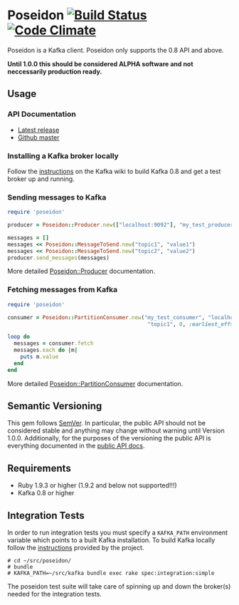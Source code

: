 # Poseidon [![Build Status](https://travis-ci.org/bpot/poseidon.png?branch=master)](https://travis-ci.org/bpot/poseidon) [![Code Climate](https://codeclimate.com/github/bpot/poseidon.png)](https://codeclimate.com/github/bpot/poseidon)

Poseidon is a Kafka client. Poseidon only supports the 0.8 API and above.

**Until 1.0.0 this should be considered ALPHA software and not neccessarily production ready.**

## Usage

### API Documentation

* [Latest release](http://rubydoc.info/gems/poseidon)
* [Github master](http://rubydoc.info/github/bpot/poseidon)

### Installing a Kafka broker locally

Follow the [instructions](http://kafka.apache.org/documentation.html#quickstart) on the Kafka wiki to build Kafka 0.8 and get a test broker up and running.

### Sending messages to Kafka

```ruby
require 'poseidon'

producer = Poseidon::Producer.new(["localhost:9092"], "my_test_producer")

messages = []
messages << Poseidon::MessageToSend.new("topic1", "value1")
messages << Poseidon::MessageToSend.new("topic2", "value2")
producer.send_messages(messages)
```

More detailed [Poseidon::Producer](http://rubydoc.info/github/bpot/poseidon/Poseidon/Producer) documentation.


### Fetching messages from Kafka

```ruby
require 'poseidon'

consumer = Poseidon::PartitionConsumer.new("my_test_consumer", "localhost", 9092,
                                            "topic1", 0, :earliest_offset)

loop do
  messages = consumer.fetch
  messages.each do |m|
    puts m.value
  end
end
```

More detailed [Poseidon::PartitionConsumer](http://rubydoc.info/github/bpot/poseidon/Poseidon/PartitionConsumer) documentation.

## Semantic Versioning

This gem follows [SemVer](http://semver.org). In particular, the public API should not be considered stable and anything may change without warning until Version 1.0.0.  Additionally, for the purposes of the versioning the public API is everything documented in the [public API docs](http://rubydoc.info/github/bpot/poseidon).

## Requirements

* Ruby 1.9.3 or higher (1.9.2 and below not supported!!!)
* Kafka 0.8 or higher

## Integration Tests

In order to run integration tests you must specify a `KAFKA_PATH` environment variable which points to a built Kafka installation.  To build Kafka locally follow the [instructions](http://kafka.apache.org/documentation.html#quickstart) provided by the project.

    # cd ~/src/poseidon/
    # bundle
    # KAFKA_PATH=~/src/kafka bundle exec rake spec:integration:simple

The poseidon test suite will take care of spinning up and down the broker(s) needed for the integration tests.
